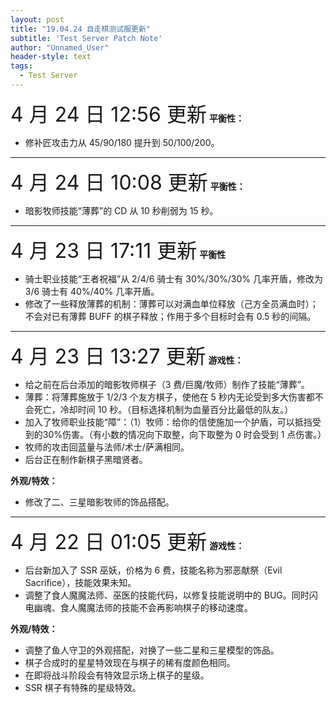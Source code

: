 ```yaml
---
layout: post
title: "19.04.24 自走棋测试服更新"
subtitle: 'Test Server Patch Note'
author: "Unnamed_User"
header-style: text
tags:
  - Test Server
---
```


<font size="6">4 月 24 日 12:56 更新</font>
**平衡性：**
- 修补匠攻击力从 45/90/180 提升到 50/100/200。

---
<font size="6">4 月 24 日 10:08 更新</font>
**平衡性：**
- 暗影牧师技能“薄葬”的 CD 从 10 秒削弱为 15 秒。

---
<font size="6">4 月 23 日 17:11 更新</font>
**平衡性**
- 骑士职业技能“王者祝福”从 2/4/6 骑士有 30%/30%/30% 几率开盾，修改为 3/6 骑士有 40%/40% 几率开盾。
- 修改了一些释放薄葬的机制：薄葬可以对满血单位释放（己方全员满血时）；不会对已有薄葬 BUFF 的棋子释放；作用于多个目标时会有 0.5 秒的间隔。

---
<font size="6">4 月 23 日 13:27 更新</font>
**游戏性：**
- 给之前在后台添加的暗影牧师棋子（3 费/巨魔/牧师）制作了技能“薄葬”。
- 薄葬：将薄葬施放于 1/2/3 个友方棋子，使他在 5 秒内无论受到多大伤害都不会死亡，冷却时间 10 秒。（目标选择机制为血量百分比最低的队友。）
- 加入了牧师职业技能“障”：（1）牧师：给你的信使施加一个护盾，可以抵挡受到的30%伤害。（有小数的情况向下取整，向下取整为 0 时会受到 1 点伤害。）
- 牧师的攻击回蓝量与法师/术士/萨满相同。
- 后台正在制作新棋子黑暗贤者。

**外观/特效：**
- 修改了二、三星暗影牧师的饰品搭配。

---
<font size="6">4 月 22 日 01:05 更新</font>
**游戏性：**
- 后台新加入了 SSR 巫妖，价格为 6 费，技能名称为邪恶献祭（Evil Sacrifice），技能效果未知。
- 调整了食人魔魔法师、巫医的技能代码，以修复技能说明中的 BUG。同时闪电幽魂、食人魔魔法师的技能不会再影响棋子的移动速度。

**外观/特效：**
- 调整了鱼人守卫的外观搭配，对换了一些二星和三星模型的饰品。
- 棋子合成时的星星特效现在与棋子的稀有度颜色相同。
- 在即将战斗阶段会有特效显示场上棋子的星级。
- SSR 棋子有特殊的星级特效。